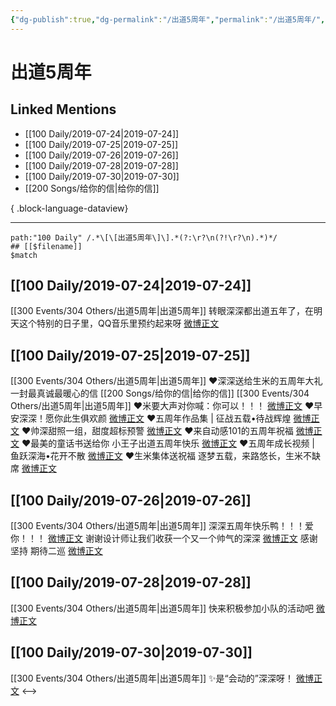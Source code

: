 ```yaml
---
{"dg-publish":true,"dg-permalink":"/出道5周年","permalink":"/出道5周年/","created":"2023-03-27T16:09:31.000+08:00","updated":"2023-08-24T19:30:17.747+08:00"}
---
```


# 出道5周年

## Linked Mentions
- [[100 Daily/2019-07-24\|2019-07-24]]
- [[100 Daily/2019-07-25\|2019-07-25]]
- [[100 Daily/2019-07-26\|2019-07-26]]
- [[100 Daily/2019-07-28\|2019-07-28]]
- [[100 Daily/2019-07-30\|2019-07-30]]
- [[200 Songs/给你的信\|给你的信]]

{ .block-language-dataview}

---

```expander
path:"100 Daily" /.*\[\[出道5周年\]\].*(?:\r?\n(?!\r?\n).*)*/
## [[$filename]]
$match
```
## [[100 Daily/2019-07-24\|2019-07-24]]
[[300 Events/304 Others/出道5周年\|出道5周年]]
转眼深深都出道五年了，在明天这个特别的日子里，QQ音乐里预约起来呀 [微博正文](https://weibo.com/detail/4397683311268521)

## [[100 Daily/2019-07-25\|2019-07-25]]
[[300 Events/304 Others/出道5周年\|出道5周年]]
❤️深深送给生米的五周年大礼
一封最真诚最暖心的信 [[200 Songs/给你的信\|给你的信]]
[](https://m.weibo.cn/1736988591/4398074589607805)
[[300 Events/304 Others/出道5周年\|出道5周年]]
❤️米要大声对你喊：你可以！！！
[微博正文](https://m.weibo.cn/6466290670/4398082453943751)
❤️早安深深！愿你此生俱欢颜
[微博正文](https://m.weibo.cn/6466290670/4397853038094240)
❤️五周年作品集 | 征战五载•待战辉煌
[微博正文](https://m.weibo.cn/6466290670/4397889281187950)
❤️帅深甜照一组，甜度超标预警
[微博正文](https://m.weibo.cn/6466290670/4397958939872204)
❤️来自动感101的五周年祝福
[微博正文](https://m.weibo.cn/6466290670/4397972244712891)
❤️最美的童话书送给你
小王子出道五周年快乐
[微博正文](https://m.weibo.cn/6466290670/4397999654505412)
❤️五周年成长视频 | 鱼跃深海•花开不散
[微博正文](https://m.weibo.cn/6466290670/4398072123969811)
❤️生米集体送祝福
逐梦五载，来路悠长，生米不缺席
[微博正文](https://m.weibo.cn/5516625428/4398054540666381)

## [[100 Daily/2019-07-26\|2019-07-26]]
[[300 Events/304 Others/出道5周年\|出道5周年]]
深深五周年快乐鸭！！！爱你！！！
[微博正文](https://m.weibo.cn/6466290670/4398240763689894)
谢谢设计师让我们收获一个又一个帅气的深深
[微博正文](https://m.weibo.cn/6466290670/4398267654202433)
感谢坚持 期待二巡
[微博正文](https://m.weibo.cn/6466290670/4398278978323090)
## [[100 Daily/2019-07-28\|2019-07-28]]
[[300 Events/304 Others/出道5周年\|出道5周年]]
快来积极参加小队的活动吧 [微博正文](https://m.weibo.cn/6466290670/4399032778627605)
## [[100 Daily/2019-07-30\|2019-07-30]]
[[300 Events/304 Others/出道5周年\|出道5周年]]
✨是“会动的”深深呀！
[微博正文](https://m.weibo.cn/6466290670/4399694161418302)
<-->